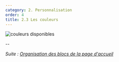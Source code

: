 ```yaml
---
category: 2. Personnalisation
order: 4
title: 2.3 Les couleurs
---
```


![couleurs disponibles]({{site.baseurl}}/images/couleurs.png)

--

*Suite : [Organisation des blocs de la page d'accueil]({{site.baseurl}}/2-personnalisation/4-organisation-blocs-accueil/)*